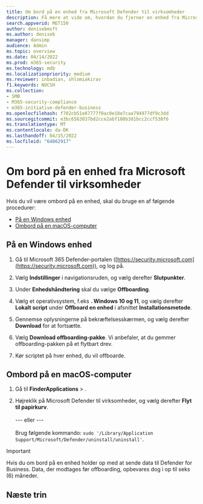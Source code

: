 ```yaml
---
title: Om bord på en enhed fra Microsoft Defender til virksomheder
description: Få mere at vide om, hvordan du fjerner en enhed fra Microsoft Defender til virksomheder
search.appverid: MET150
author: denisebmsft
ms.author: deniseb
manager: dansimp
audience: Admin
ms.topic: overview
ms.date: 04/14/2022
ms.prod: m365-security
ms.technology: mdb
ms.localizationpriority: medium
ms.reviewer: inbadian, shlomiakirav
f1.keywords: NOCSH
ms.collection:
- SMB
- M365-security-compliance
- m365-initiative-defender-business
ms.openlocfilehash: f702cb51e87777f0ac0e18e7caa794977df9c3dd
ms.sourcegitcommit: e3bc6563037bd2cce2abf108b3d1bcc2ccf538f6
ms.translationtype: MT
ms.contentlocale: da-DK
ms.lasthandoff: 04/15/2022
ms.locfileid: "64862917"
---
```

# <a name="offboard-a-device-from-microsoft-defender-for-business"></a>Om bord på en enhed fra Microsoft Defender til virksomheder

Hvis du vil være ombord på en enhed, skal du bruge en af følgende procedurer:

- [På en Windows enhed](#offboard-a-windows-device)
- [Ombord på en macOS-computer](#offboard-a-macos-computer)

## <a name="offboard-a-windows-device"></a>På en Windows enhed

1. Gå til Microsoft 365 Defender-portalen ([https://security.microsoft.com](https://security.microsoft.com)), og log på.

2. Vælg **Indstillinger** i navigationsruden, og vælg derefter **Slutpunkter**.

3. Under **Enhedshåndtering** skal du vælge **Offboarding**.

4. Vælg et operativsystem, f.eks **. Windows 10 og 11**, og vælg derefter **Lokalt script** under **Offboard en enhed** i afsnittet **Installationsmetode**. 

5. Gennemse oplysningerne på bekræftelsesskærmen, og vælg derefter **Download** for at fortsætte.

6. Vælg **Download offboarding-pakke**. Vi anbefaler, at du gemmer offboarding-pakken på et flytbart drev.

7. Kør scriptet på hver enhed, du vil offboarde.

## <a name="offboard-a-macos-computer"></a>Ombord på en macOS-computer

1. Gå til **FinderApplications** > . 

2. Højreklik på Microsoft Defender til virksomheder, og vælg derefter **Flyt til papirkurv**. <br/><br/>--- eller --- <br/><br/> Brug følgende kommando: `sudo '/Library/Application Support/Microsoft/Defender/uninstall/uninstall'`.

> [!IMPORTANT]
> Hvis du om bord på en enhed holder op med at sende data til Defender for Business. Data, der modtages før offboarding, opbevares dog i op til seks (6) måneder.

## <a name="next-steps"></a>Næste trin

